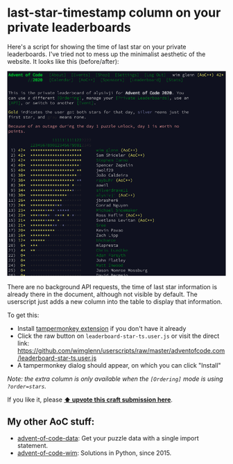 # last-star-timestamp column on your private leaderboards

Here's a script for showing the time of last star on your private leaderboards. I've tried not to mess up the minimalist aesthetic of the website. It looks like this (before/after):

![last-star-ts-userscript-before-after](before-after.gif)

There are no background API requests, the time of last star information is already there in the document, although not visible by default. The userscript just adds a new column into the table to display that information.

To get this:

- Install [tampermonkey extension](https://www.tampermonkey.net/) if you don't have it already
- Click the raw button on ``leaderboard-star-ts.user.js`` or visit the direct link: https://github.com/wimglenn/userscripts/raw/master/adventofcode.com/leaderboard-star-ts.user.js
- A tampermonkey dialog should appear, on which you can click "Install"

_Note: the extra column is only available when the ``[Ordering]`` mode is using ``?order=stars``._

If you like it, please **[⬆  upvote this craft submission here](https://www.reddit.com/r/adventofcode/comments/...)**.

## My other AoC stuff:

- [advent-of-code-data](https://github.com/wimglenn/advent-of-code-data): Get your puzzle data with a single import statement.
- [advent-of-code-wim](https://github.com/wimglenn/advent-of-code-wim): Solutions in Python, since 2015.
